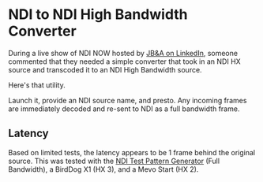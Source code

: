 # NDI to NDI High Bandwidth Converter

During a live show of NDI NOW hosted by [JB&A on LinkedIn](https://www.linkedin.com/events/7226374293364854784), someone commented that they needed a simple converter that took in an NDI HX source and transcoded it to an NDI High Bandwidth source.

Here's that utility.

Launch it, provide an NDI source name, and presto. Any incoming frames are immediately decoded and re-sent to NDI as a full bandwidth frame.

## Latency

Based on limited tests, the latency appears to be 1 frame behind the original source. This was tested with the [NDI Test Pattern Generator](https://github.com/tractusevents/NdiTestPatternGenerator) (Full Bandwidth), a BirdDog X1 (HX 3), and a Mevo Start (HX 2).

